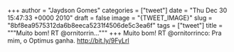 
+++
author = "Jaydson Gomes"
categories = ["tweet"]
date = "Thu Dec 30 15:47:33 +0000 2010"
draft = false
image = "{TWEET_IMAGE}"
slug = "8bf8ea9575312da6b8eeca5231f4506de5c3ea6f"
tags = ["tweet"]
title = """Muito bom! RT @ornitorrin..."""
+++
Muito bom! RT @ornitorrinco: Pra mim, o Optimus ganha. http://bit.ly/9FyLrl
